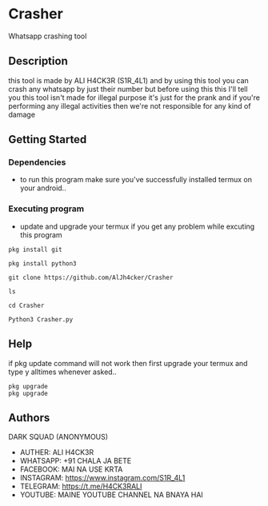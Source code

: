 # Crasher
Whatsapp crashing tool




## Description

this tool is made by ALI H4CK3R (S1R_4L1) and by using this tool you can crash any whatsapp by just their number but before using this this I'll tell you this tool isn't made for illegal purpose it's just for the prank and if you're performing any illegal activities then we're not responsible for any kind of damage 

## Getting Started

### Dependencies

* to run this program make sure you've successfully installed termux on your android..







### Executing program

* update and upgrade your termux if you get any problem while excuting this program
```
pkg install git
```
```
pkg install python3
```
```
git clone https://github.com/AlJh4cker/Crasher
```
```
ls 
```
```
cd Crasher
```
```
Python3 Crasher.py
```



## Help

if pkg update command will not work then first upgrade your termux and type y alltimes whenever asked..
```
pkg upgrade
pkg upgrade
```

## Authors

DARK SQUAD (ANONYMOUS)

* AUTHER: ALI H4CK3R
* WHATSAPP: +91 CHALA JA BETE
* FACEBOOK: MAI NA USE KRTA
* INSTAGRAM: https://www.instagram.com/S1R_4L1
* TELEGRAM: https://t.me/H4CK3RALI 
* YOUTUBE: MAINE YOUTUBE CHANNEL NA BNAYA HAI

